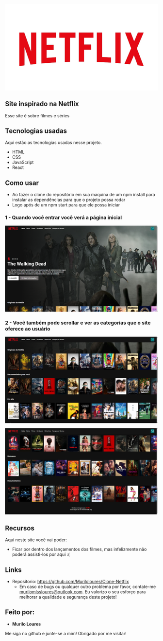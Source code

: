 ![Logo of the project](https://github.com/Muriloloures/Clone-Netflix/blob/master/src/img/netflix-logoo.png)


## Site inspirado na Netflix
Esse site é sobre filmes e séries


## Tecnologias usadas 

Aqui estão as tecnologias usadas nesse projeto.

* HTML
* CSS
* JavaScript
* React

## Como usar

* Ao fazer o clone do repositório em sua maquina de um npm install para instalar as dependências para que o projeto possa rodar
* Logo após de um npm start para que ele possa iniciar

### 1 - Quando você entrar você verá a página inicial 

![Homepage image](https://github.com/Muriloloures/Clone-Netflix/blob/master/src/readme-img/netflix-main.png)

### 2 - Você também pode scrollar e ver as categorias que o site oferece ao usuário

![Posts](https://github.com/Muriloloures/Clone-Netflix/blob/master/src/readme-img/netflix-row-1.png)

![Posts](https://github.com/Muriloloures/Clone-Netflix/blob/master/src/readme-img/netflix-row-2.png)

## Recursos

Aqui neste site você vai poder:
 - Ficar por dentro dos lançamentos dos filmes, mas infelizmente não poderá assisti-los por aqui :(

## Links
  - Repositorio: https://github.com/Muriloloures/Clone-Netflix
    - Em caso de bugs ou qualquer outro problema por favor, contate-me
      murilomlssloures@outlook.com. Eu valorizo o seu esforço para melhorar a qualidade e segurança deste projeto!

  ## Feito por:

  * **Murilo Loures** 

  Me siga no github e junte-se a mim!
  Obrigado por me visitar!
